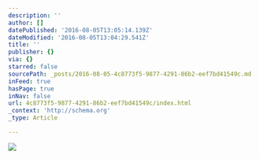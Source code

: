 ```yaml
---
description: ''
author: []
datePublished: '2016-08-05T13:05:14.139Z'
dateModified: '2016-08-05T13:04:29.541Z'
title: ''
publisher: {}
via: {}
starred: false
sourcePath: _posts/2016-08-05-4c8773f5-9877-4291-86b2-eef7bd41549c.md
inFeed: true
hasPage: true
inNav: false
url: 4c8773f5-9877-4291-86b2-eef7bd41549c/index.html
_context: 'http://schema.org'
_type: Article

---
```

![](https://the-grid-user-content.s3-us-west-2.amazonaws.com/fdb4b8e5-10bb-4be3-8365-c024bc7b2d3b.jpg)